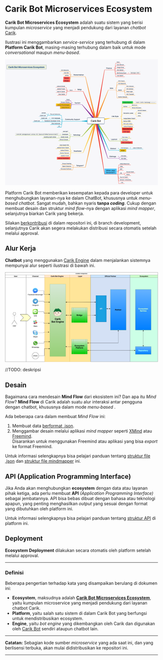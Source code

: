 # Carik Bot Microservices Ecosystem

**Carik Bot Microservices Ecosystem** adalah suatu sistem yang berisi kumpulan _microservice_ yang menjadi pendukung dari layanan _chatbot_ [Carik](https://carik.id).

Ilustrasi ini menggambarkan _service-service_ yang terhubung di dalam **Platform Carik Bot**, masing-masing terhubung dalam baik untuk mode _conversational_ maupun _menu-based_.
 
![Ecosystem](images/Carik-Bot-Microservices-Ecosystem.png)

Platform Carik Bot memberikan kesempatan kepada para developer untuk menghubungkan layanan-nya ke dalam ChatBot, khususnya untuk _menu-based chatbot_. Sangat mudah, bahkan nyaris **tanpa _coding_**. Cukup dengan membuat desain dan struktur _mind flow_-nya dengan aplikasi _mind mapper_, selanjutnya biarkan Carik yang bekerja.

Silakan [berkontribusi](docs/contribution.md) di dalam repositori ini, di branch development, selanjutnya Carik akan segera melakukan distribusi secara otomatis setelah melalui approval.


## Alur Kerja

**Chatbot** yang menggunakan [Carik Engine](https://carik.id) dalam menjalankan sistemnya mempunyai alur seperti ilustrasi di bawah ini.

![Arsitektur](images/Carik-Integration.png)

//TODO: deskripsi

## Desain

Bagaimana cara mendesain **Mind Flow** dari ekosistem ini? Dan apa itu *Mind Flow*? **Mind Flow** di Carik adalah suatu alur interaksi antar pengguna dengan chatbot, khususnya dalam mode _menu-based_ .

Ada beberapa cara dalam membuat _Mind Flow_ ini:

1. Membuat data [berformat .json](docs/json-structure.md).
2. Menggambar desain melalui aplikasi _mind mapper_ seperti [XMind](https://www.xmind.net/) atau [Freemind](https://sourceforge.net/projects/freemind/).<br>Disarankan untuk menggunakan Freemind atau aplikasi yang bisa _export_ ke format Freemind.

Untuk informasi selengkapnya bisa pelajari panduan tentang [struktur file .json](docs/json-structure.md) dan [struktur file mindmapper](docs/mindmap-structure.md) ini.

## API (Application Programming Interface)

Jika Anda akan menghubungkan **ecosystem** dengan data atau layanan pihak ketiga, ada perlu membuat **API** _(Application Programming Interface)_ sebagai jembatannya. API bisa bebas dibuat dengan bahasa atau teknologi apapun, yang penting menghasilkan _output_ yang sesuai dengan format yang dibutuhkan oleh platform ini.

Untuk informasi selengkapnya bisa pelajari panduan tentang [struktur API](#) di platform ini.

## Deployment

**Ecosystem Deployment** dilakukan secara otomatis oleh platform setelah melalui approval.


***

### Definisi 

Beberapa pengertian terhadap kata yang disampaikan berulang di dokumen ini:

- **Ecosystem**, maksudnya adalah **[Carik Bot Microservices Ecosystem](https://github.com/CarikBot/ecosystem)**, yaitu kumpulan microservice yang menjadi pendukung dari layanan chatbot Carik.
- **Platform**, yaitu salah satu sistem di dalam Carik Bot yang berfungsi untuk mendistribusikan ecosystem.
- **Engine**, yaitu _bot engine_ yang dikembangkan oleh Carik dan digunakan oleh [Carik Bot](https://carik.id) sendiri ataupun chatbot lain.

***

**Catatan:**
Sebagian kode sumber _microservice_ yang ada saat ini, dan yang berlisensi terbuka, akan mulai didistribusikan ke repositori ini.

___


